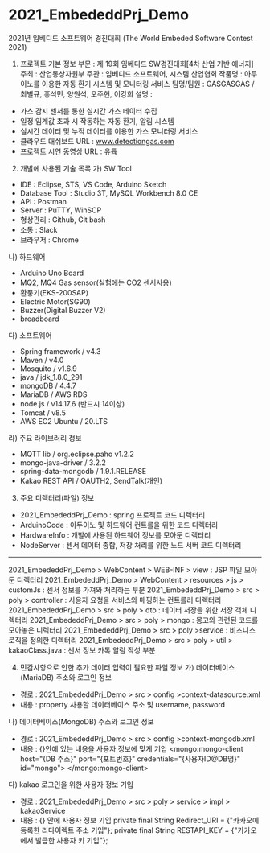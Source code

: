 # 2021_EmbededdPrj_Demo
2021년 임베디드 소프트웨어 경진대회
(The World Embeded Software Contest 2021)
1. 프로젝트 기본 정보
부문 : 제 19회 임베디드 SW경진대회[4차 산업 기반 에너지]
주최 : 산업통상자원부
주관 : 임베디드 소프트웨어, 시스템 산업협회
작품명 : 아두이노를 이용한 자동 환기 시스템 및 모니터링 서비스
팀명/팀원 : GASGASGAS / 최별규, 홍석민, 양원석, 오주현, 이강희
설명 : 
- 가스 감지 센서를 통한 실시간 가스 데이터 수집
- 일정 임계값 초과 시 작동하는 자동 환기, 알림 시스템
- 실시간 데이터 및 누적 데이터를 이용한 가스 모니터링 서비스
- 클라우드 대쉬보드 URL : www.detectiongas.com
- 프로젝트 시연 동영상 URL : 유튭

2. 개발에 사용된 기술 목록
가) SW Tool
- IDE : Eclipse, STS, VS Code, Arduino Sketch
- Database Tool : Studio 3T, MySQL Workbench 8.0 CE
- API : Postman
- Server : PuTTY, WinSCP
- 형상관리 : Github, Git bash
- 소통 : Slack
- 브라우저 : Chrome

나) 하드웨어
- Arduino Uno Board
- MQ2, MQ4 Gas sensor(실험에는 CO2 센서사용)
- 환풍기(EKS-200SAP)
- Electric Motor(SG90)
- Buzzer(Digital Buzzer V2)
- breadboard 

다) 소프트웨어
- Spring framework /  v4.3
- Maven / v4.0
- Mosquito / v1.6.9
- java / jdk_1.8.0_291
- mongoDB / 4.4.7
- MariaDB / AWS RDS
- node.js / v14.17.6 (반드시 14이상)
- Tomcat / v8.5
- AWS EC2 Ubuntu / 20.LTS

라) 주요 라이브러리 정보
- MQTT lib / org.eclipse.paho v1.2.2
- mongo-java-driver / 3.2.2
- spring-data-mongodb / 1.9.1.RELEASE
- Kakao REST API / OAUTH2, SendTalk(개인)

3. 주요 디렉터리(파일) 정보
- 2021_EmbededdPrj_Demo : spring 프로젝트 코드 디렉터리
- ArduinoCode : 아두이노 및 하드웨어 컨트롤을 위한 코드 디렉터리 
- HardwareInfo : 개발에 사용된 하드웨어 정보를 모아둔 디렉터리
- NodeServer : 센서 데이터 종합, 저장 처리를 위한 노드 서버 코드 디렉터리
---------------------------------------------------------------------------------------
2021_EmbededdPrj_Demo > WebContent > WEB-INF > view : JSP 파일 모아둔 디렉터리
2021_EmbededdPrj_Demo > WebContent > resources > js > customJs : 센서 정보를 가져와 처리하는 부분
2021_EmbededdPrj_Demo > src > poly > controller : 사용자 요청을 서비스와 매핑하는 컨트롤러 디렉터리 
2021_EmbededdPrj_Demo > src > poly > dto : 데이터 저장을 위한 저장 객체 디렉터리
2021_EmbededdPrj_Demo > src > poly > mongo : 몽고와 관련된 코드를 모아놓은 디렉터리
2021_EmbededdPrj_Demo > src > poly >service : 비즈니스 로직을 정의한 디렉터리
2021_EmbededdPrj_Demo > src > poly > util > kakaoClass.java : 센서 정보 카톡 알림 작성 부분 

4. 민감사항으로 인한 추가 데이터 입력이 필요한 파일 정보
가) 데이터베이스(MariaDB) 주소와 로그인 정보
- 경로 : 2021_EmbededdPrj_Demo > src > config >context-datasource.xml 
- 내용 : property 사용할 데이터베이스 주소 및 username, password

나) 데이터베이스(MongoDB) 주소와 로그인 정보
- 경로 : 2021_EmbededdPrj_Demo > src > config >context-mongodb.xml 
- 내용 : {}안에 있는 내용을 사용자 정보에 맞게 기입
	<mongo:mongo-client host="{DB 주소}"
		port="{포트번호}" credentials="{사용자ID@DB명}" id="mongo">
	</mongo:mongo-client>

다) kakao 로그인을 위한 사용자 정보 기입
- 경로 : 2021_EmbededdPrj_Demo > src > poly > service > impl > kakaoService
- 내용 : {} 안에 사용자 정보 기입
private final String Redirect_URI = {"카카오에 등록한 리다이렉트 주소 기입"};
private final String RESTAPI_KEY = {"카카오에서 발급한 사용자 키 기입"};
